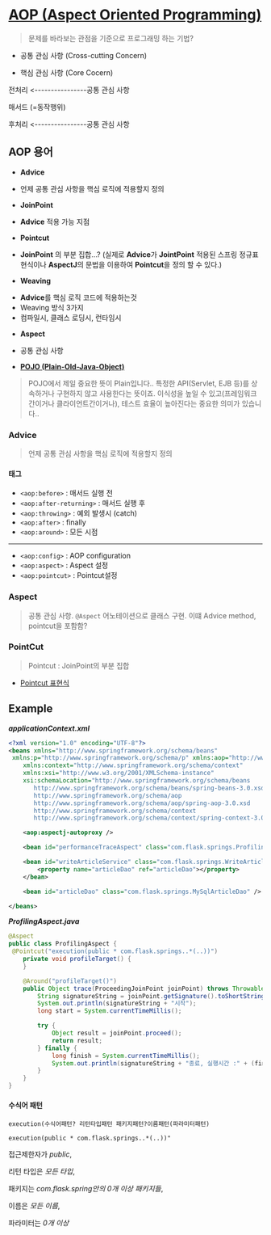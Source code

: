 # [AOP (Aspect Oriented Programming)](http://openframework.or.kr/framework_reference/spring/ver2.x/html/aop.html)

> 문제를 바라보는 관점을 기준으로 프로그래밍 하는 기법?

 - 공통 관심 사항 (Cross-cutting Concern)

 - 핵심 관심 사항 (Core Cocern)
 
전처리  <----------------공통 관심 사항

매서드 (=동작행위) 

후처리  <----------------공통 관심 사항


## AOP 용어

- **Advice**

 + 언제 공통 관심 사항을 핵심 로직에 적용할지 정의

- **JoinPoint**

 + **Advice** 적용 가능 지점

- **Pointcut** 

 + **JoinPoint** 의 부분 집합...? (실제로 **Advice**가 **JointPoint** 적용된 스프링 정규표현식이나 **AspectJ**의 문법을 이용하여 **Pointcut**을 정의 할 수 있다.)

- **Weaving**

 + **Advice**를 핵심 로직 코드에 적용하는것
 + Weaving 방식 3가지
 + 컴파일시, 클래스 로딩시, 런타임시
 
- **Aspect**

 + 공통 관심 사항

- [**POJO (Plain-Old-Java-Object)**](http://okjsp.net/seq/143884)

> POJO에서 제일 중요한 뜻이 Plain입니다.. 
> 특정한 API(Servlet, EJB 등)를 상속하거나 구현하지 않고 사용한다는 뜻이죠. 
> 이식성을 높일 수 있고(프레임워크간이거나 클라이언트간이거나), 
> 테스트 효율이 높아진다는 중요한 의미가 있습니다..


### Advice

> 언제 공통 관심 사항을 핵심 로직에 적용할지 정의

#### 태그

- `<aop:before>` : 매서드 실행 전
- `<aop:after-returning>` : 매서드 실행 후
- `<aop:throwing>` : 예외 발생시 (catch)
- `<aop:after>` : finally
- `<aop:around>` : 모든 시점
****
- `<aop:config>` : AOP configuration
- `<aop:aspect>` : Aspect 설정
- `<aop:pointcut>` : Pointcut설정


### Aspect

> 공통 관심 사항. `@Aspect` 어노테이션으로 클래스 구현. 이떄 Advice method, pointcut을 포함함?


### PointCut

> Pointcut : JoinPoint의 부분 집합

- [Pointcut 표현식](http://blog.naver.com/PostView.nhn?blogId=chocolleto&logNo=30086024618)



## Example

***applicationContext.xml***

``` xml
<?xml version="1.0" encoding="UTF-8"?>
<beans xmlns="http://www.springframework.org/schema/beans"
 xmlns:p="http://www.springframework.org/schema/p" xmlns:aop="http://www.springframework.org/schema/aop"
	xmlns:context="http://www.springframework.org/schema/context"
	xmlns:xsi="http://www.w3.org/2001/XMLSchema-instance"
	xsi:schemaLocation="http://www.springframework.org/schema/beans   
       http://www.springframework.org/schema/beans/spring-beans-3.0.xsd
       http://www.springframework.org/schema/aop
       http://www.springframework.org/schema/aop/spring-aop-3.0.xsd
       http://www.springframework.org/schema/context
       http://www.springframework.org/schema/context/spring-context-3.0.xsd">

	<aop:aspectj-autoproxy />

	<bean id="performanceTraceAspect" class="com.flask.springs.ProfilingAspect" />

	<bean id="writeArticleService" class="com.flask.springs.WriteArticleServiceImpl">
		<property name="articleDao" ref="articleDao"></property>
	</bean>

	<bean id="articleDao" class="com.flask.springs.MySqlArticleDao" />

</beans>
```

***ProfilingAspect.java***

``` java
@Aspect
public class ProfilingAspect {
 @Pointcut("execution(public * com.flask.springs..*(..))")
	private void profileTarget() {
	}

	@Around("profileTarget()")
	public Object trace(ProceedingJoinPoint joinPoint) throws Throwable {
		String signatureString = joinPoint.getSignature().toShortString();
		System.out.println(signatureString + "시작");
		long start = System.currentTimeMillis();

		try {
			Object result = joinPoint.proceed();
			return result;
		} finally {
			long finish = System.currentTimeMillis();
			System.out.println(signatureString + "종료, 실행시간 :" + (finish - start) + "ms");
		}
	}
}

```


#### 수식어 패턴

`execution(수식어패턴? 리턴타입패턴 패키지패턴?이름패턴(파라미터패턴)`

`execution(public * com.flask.springs..*(..))"`


접근제한자가 *public*,

리턴 타입은 *모든 타입*,

패키지는 *com.flask.spring안의 0개 이상 패키지들*,

이름은 *모든 이름*,

파라미터는 *0개 이상*
